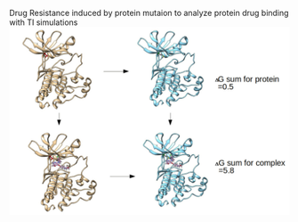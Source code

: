 Drug Resistance induced by protein mutaion 
to analyze protein drug binding with TI simulations 
![](./EGFR_T790M.jpg)
